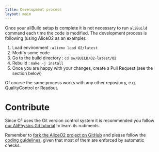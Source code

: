 ```yaml
---
title: Development process
layout: main
---
```


Once your aliBuild setup is complete it is not necessary to run `aliBuild` command each time the code is modified. The development process is following (using AliceO2 as an example):
1. Load environment : `alienv load O2/latest`
2. Modify some code
3. Go to the build directory : `cd sw/BUILD/O2-latest/O2`
4. Rebuild : `make -j install`
5. Once you are happy with your changes, create a Pull Request (see the section below)

Of course the same process works with any other repository, e.g. QualityControl or Readout.

Contribute
==========

Since O² uses the Git version control system it is recommended you follow [our AliPhysics Git
tutorial](http://alisw.github.io/git-tutorial/) to learn its rudiments.

Remember to [fork the AliceO2 project on GitHub](https://github.com/AliceO2Group/AliceO2/fork) and
please follow the [coding guidelines](https://github.com/AliceO2Group/CodingGuidelines/), given that
most of them are enforced by automatic checks.
